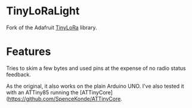 # TinyLoRaLight
Fork of the Adafruit [TinyLoRa](https://github.com/adafruit/TinyLoRa) library.

# Features

Tries to skim a few bytes and used pins at the expense of no radio status feedback.

As the original, it also works on the plain Arduino UNO. I've also tested it with an ATTiny85 running the [ATTinyCore](https://github.com/SpenceKonde/ATTinyCore.

